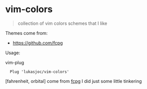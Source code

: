# vim-colors

> collection of vim colors schemes that I like

Themes come from:
  - https://github.com/fcpg

Usage:

vim-plug
```
  Plug 'lukasjoc/vim-colors'
```

[fahrenheit, orbital] come from [fcpg](https://github.com/fcpg) I did just some little tinkering
